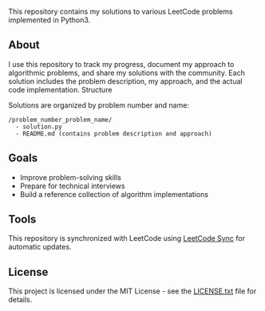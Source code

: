 This repository contains my solutions to various LeetCode problems implemented in Python3.

## About

I use this repository to track my progress, document my approach to algorithmic problems, and share my solutions with the community. Each solution includes the problem description, my approach, and the actual code implementation.
Structure

Solutions are organized by problem number and name:

```
/problem_number_problem_name/
  - solution.py
  - README.md (contains problem description and approach)
```

## Goals

- Improve problem-solving skills
- Prepare for technical interviews
- Build a reference collection of algorithm implementations

## Tools

This repository is synchronized with LeetCode using [LeetCode Sync](https://github.com/joshcai/leetcode-sync) for automatic updates.

## License

This project is licensed under the MIT License - see the [LICENSE.txt](https://github.com/yognevoy/leetcode/blob/main/LICENSE.txt) file for details.
